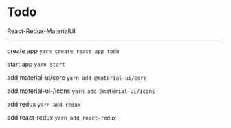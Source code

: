 # Todo
React-Redux-MaterialUI

---
create app
`yarn create react-app todo`

start app
`yarn start`

add material-ui/core
`yarn add @material-ui/core`

add material-ui-/icons
`yarn add @material-ui/icons`

add redux
`yarn add redux`

add react-redux
`yarn add react-redux`
